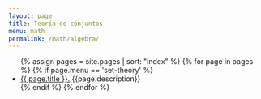 ```yaml
---
layout: page
title: Teoría de conjuntos
menu: math
permalink: /math/algebra/
---
```


<ul>
    {% assign pages = site.pages | sort: "index" %}
    {% for page in pages %}
        {% if page.menu == 'set-theory' %}
            <li><a href="{{ page.url }}">{{ page.title }}.</a> {{page.description}}</li>
        {% endif %}
    {% endfor %}
</ul>